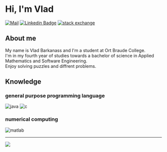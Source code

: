 # Hi, I'm Vlad
[![Mail](https://img.shields.io/badge/-vladigr1@gmail.com-red?style=flat-square&logo=gmail&logoColor=white)](mailto:vladigr1@gmail.com)
[![Linkedin Badge](https://img.shields.io/badge/-Vlad_Barkanass-blue?style=flat-square&logo=Linkedin&logoColor=white&link=https://www.linkedin.com/in/vlad-barkanass-20b7721b0/)](https://www.linkedin.com/in/vlad-barkanass-20b7721b0/) 
[![stack exchange](https://img.shields.io/badge/-Vlad_Barkanass-1E5397?style=flat-square&logo=stack-exchange&logoColor=white&link=https://meta.stackexchange.com/users/821594/vlad-barkanass?tab=profile)](https://meta.stackexchange.com/users/821594/vlad-barkanass?tab=profile)

## About me

My name is Vlad Barkanass and I'm a student at Ort Braude College. \
I'm in my fourth year of studies towards a bachelor of science in 
Applied Mathematics and Software Engineering.\
Enjoy solving puzzles and diffrent problems.

## Knowledge

### general purpose programming language 

![java](https://img.shields.io/badge/-java-blue?style=flat-square&logo=java)
![c](https://img.shields.io/badge/-c-purple?style=flat-square&logo=c)

### numerical computing
![matlab](https://img.shields.io/badge/-matlab-Teal?style=flat-square)

-----
<img src="https://github-readme-stats.vercel.app/api?username=vladigr1&show_icons=true&title_color=195864&text_color=766149&bg_color=E6F6FC&icon_color=D5C9B6">
